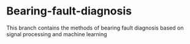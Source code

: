 # Bearing-fault-diagnosis
This branch contains the methods of bearing fault diagnosis based on signal processing and machine learning
